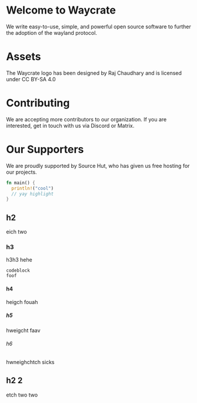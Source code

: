 # Welcome to Waycrate
We write easy-to-use, simple, and powerful open source software to further the adoption of the wayland protocol.

# Assets
The Waycrate logo has been designed by Raj Chaudhary and is licensed under CC BY-SA 4.0

# Contributing
We are accepting more contributors to our organization. If you are interested, get in touch with us via Discord or Matrix.

# Our Supporters
We are proudly supported by Source Hut, who has given us free hosting for our projects.

```rust
fn main() {
  println!("cool")
  // yay highlight
}
```

## h2

eich two

### h3

h3h3 hehe

```text
codeblock
foof
```

#### h4

heigch fouah

##### h5

hweigcht faav

###### h6
hwneighchtch sicks

## h2 2

etch two two
